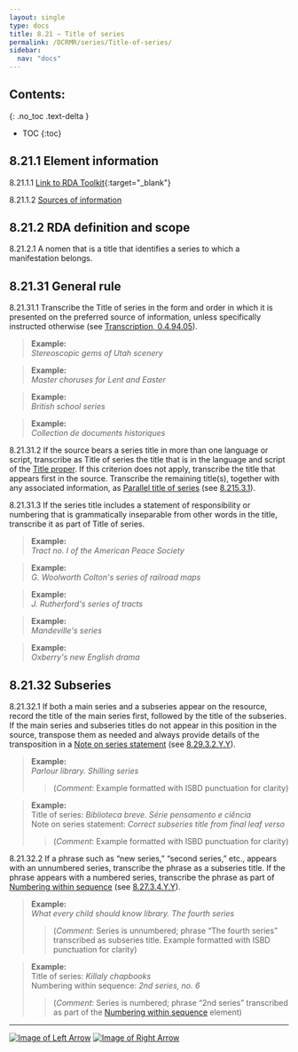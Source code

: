 ```yaml
---
layout: single
type: docs
title: 8.21 — Title of series
permalink: /DCRMR/series/Title-of-series/
sidebar:
  nav: "docs"
---
```


## Contents:
{: .no_toc .text-delta }

- TOC
{:toc}

## 8.21.1 Element information

<a name="8.21.1.1">8.21.1.1</a> [Link to RDA Toolkit](https://access.rdatoolkit.org/Content/Index?externalId=en-US_ala-0338d0e4-e62e-377f-80f8-f7b06b2f11a4){:target="_blank"}

<a name="8.21.1.2">8.21.1.2</a> [Sources of information](/DCRMR/series/#8011-sources-of-information)

## 8.21.2 RDA definition and scope

<a name="8.21.2.1">8.21.2.1</a> A nomen that is a title that identifies a series to which a manifestation belongs.

## 8.21.31 General rule

<a name="8.21.31.1">8.21.31.1</a> Transcribe the Title of series  in the form and order in which it is presented on the preferred source of information, unless specifically instructed otherwise (see [Transcription, 0.4.94.05](/general-rules/Transcription/#0.4.94.05)).

>**Example:**    
><CITE>Stereoscopic gems of Utah scenery</CITE>  

>**Example:**    
><CITE>Master choruses for Lent and Easter</CITE>  

>**Example:**    
><CITE>British school series</CITE>  

>**Example:**    
><CITE>Collection de documents historiques</CITE>  

<a name="8.21.31.2">8.21.31.2</a> If the source bears a series title in more than one language or script, transcribe as Title of series the title that is in the language and script of the [Title proper](/DCRMR/title/Title-proper/). If this criterion does not apply, transcribe the title that appears first in the source. Transcribe the remaining title(s), together with any associated information, as [Parallel title of series](/DCRMR/series/Parallel-title-of-series/) (see [8.215.3.1](/DCRMR/series/Parallel-title-of-series/#8.215.3.1)).

<a name="8.21.31.3">8.21.31.3</a> If the series title includes a statement of responsibility or numbering that is grammatically inseparable from other words in the title, transcribe it as part of Title of series.

>**Example:**    
><CITE>Tract no. I of the American Peace Society</CITE>  

>**Example:**    
><CITE>G. Woolworth Colton's series of railroad maps</CITE>  

>**Example:**    
><CITE>J. Rutherford's series of tracts</CITE>  

>**Example:**    
><CITE>Mandeville's series</CITE>  

>**Example:**    
><CITE>Oxberry's new English drama</CITE>  

## 8.21.32 Subseries

<a name="8.21.32.1">8.21.32.1</a> If both a main series and a subseries appear on the resource, record the title of the main series first, followed by the title of the subseries. If the main series and subseries titles do not appear in this position in the source, transpose them as needed and always provide details of the transposition in a [Note on series statement](/DCRMR/series/Note-on-series-statement/) (see [8.29.3.2.Y.Y](/DCRMR/series/Note-on-series-statement/#8.29.3.2.Y.Y)). 

>**Example:**  
><CITE>Parlour library. Shilling series</CITE>  
>>(*Comment*: Example formatted with ISBD punctuation for clarity)

>**Example:**  
>Title of series: <CITE>Biblioteca breve. Série pensamento e ciência</CITE>  
>Note on series statement: <CITE>Correct subseries title from final leaf verso</CITE>  
>>(*Comment*: Example formatted with ISBD punctuation for clarity)
  
<a name="8.21.32.2">8.21.32.2</a> If a phrase such as “new series,” “second series,” etc., appears with an unnumbered series, transcribe the phrase as a subseries title. If the phrase appears with a numbered series, transcribe the phrase as part of [Numbering within sequence](/DCRMR/series/Numbering-within-sequence/) (see [8.27.3.4.Y.Y](/DCRMR/series/Numbering-within-sequence/#8.27.3.4.Y.Y)).

>**Example:**  
><CITE>What every child should know library. The fourth series</CITE>  
>>(*Comment*: Series is unnumbered; phrase “The fourth series” transcribed as subseries title. Example formatted with ISBD punctuation for clarity) 

>**Example:**  
>Title of series: <CITE>Killaly chapbooks</CITE>   
>Numbering within sequence: <CITE>2nd series, no. 6</CITE>  
>>(*Comment*: Series is numbered; phrase “2nd series” transcribed as part of the [Numbering within sequence](/DCRMR/series/Numbering-within-sequence/) element)

---

[![Image of Left Arrow](https://rbms-bsc.github.io/DCRMR/assets/pictures/navigation/Arrow_Left.png "8.2 — Series statement")](/DCRMR/series/Series-statement/) [![Image of Right Arrow](https://rbms-bsc.github.io/DCRMR/assets/pictures/navigation/Arrow_Right.png "8.215 — Parallel title of series")](/DCRMR/series/Parallel-title-of-series/)  
